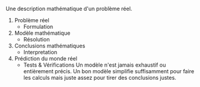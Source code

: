 Une description mathématique d'un problème réel.
1. Problème réel
	- Formulation
2. Modèle mathématique
	- Résolution
3. Conclusions mathématiques
	- Interpretation
4. Prédiction du monde réel
	- Tests & Vérifications
Un modèle n'est jamais exhaustif ou entièrement précis. Un bon modèle simplifie suffisamment pour faire les calculs mais juste assez pour tirer des conclusions justes.